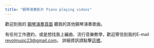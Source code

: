```yaml
---
title: "鋼琴演奏影片 Piano playing videos"
---
```


歡迎到我的 [鋼琴演奏頁面](/portfolio/arrangement/piano-video) 聽我的其他鋼琴演奏歌曲。

有任何工作邀約，或是想找我上編曲、流行音樂教學，歡迎寄信到我的E-mail <revolmusic23@gmail.com>，
詳細資訊請點擊[這裡](/about)。